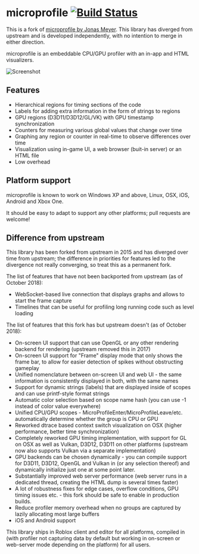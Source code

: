 # microprofile [![Build Status](https://travis-ci.org/zeux/microprofile.svg?branch=master)](https://travis-ci.org/zeux/microprofile)
This is a fork of [microprofile by Jonas Meyer](https://github.com/jonasmr/microprofile). This library has diverged from upstream and is developed independently, with no intention to merge in either direction.

microprofile is an embeddable CPU/GPU profiler with an in-app and HTML visualizers.

![Screenshot](https://pbs.twimg.com/media/BnvzublCEAA0Mqf.png:large)

## Features

* Hierarchical regions for timing sections of the code
* Labels for adding extra information in the form of strings to regions
* GPU regions (D3D11/D3D12/GL/VK) with GPU timestamp synchronization
* Counters for measuring various global values that change over time
* Graphing any region or counter in real-time to observe differences over time
* Visualization using in-game UI, a web browser (buit-in server) or an HTML file
* Low overhead

## Platform support

microprofile is known to work on Windows XP and above, Linux, OSX, iOS, Android and Xbox One.

It should be easy to adapt to support any other platforms; pull requests are welcome!

## Difference from upstream

This library has been forked from upstream in 2015 and has diverged over time from upstream; the difference in priorities for features led to the divergence not really converging, so treat this as a permanent fork.

The list of features that have not been backported from upstream (as of October 2018):

* WebSocket-based live connection that displays graphs and allows to start the frame capture
* Timelines that can be useful for profiling long running code such as level loading

The list of features that this fork has but upstream doesn't (as of October 2018):

* On-screen UI support that can use OpenGL or any other rendering backend for rendering (upstream removed this in 2017)
* On-screen UI support for "Frame" display mode that only shows the frame bar, to allow for easier detection of spikes without obstructing gameplay
* Unified nomenclature between on-screen UI and web UI - the same information is consistently displayed in both, with the same names
* Support for dynamic strings (labels) that are displayed inside of scopes and can use printf-style format strings
* Automatic color selection based on scope name hash (you can use -1 instead of color value everywhere)
* Unified CPU/GPU scopes - MicroProfileEnter/MicroProfileLeave/etc. automatically determine whether the group is CPU or GPU
* Reworked dtrace based context switch visualization on OSX (higher performance, better time synchronization)
* Completely reworked GPU timing implementation, with support for GL on OSX as well as Vulkan, D3D12, D3D11 on other platforms (upstream now also supports Vulkan via a separate implementation)
* GPU backends can be chosen dynamically - you can compile support for D3D11, D3D12, OpenGL and Vulkan in (or any selection thereof) and dynamically initialize just one at some point later.
* Substantially improved web server performance (web server runs in a dedicated thread, creating the HTML dump is several times faster)
* A lot of robustness fixes for edge cases, overflow conditions, GPU timing issues etc. - this fork should be safe to enable in production builds.
* Reduce profiler memory overhead when no groups are captured by lazily allocating most large buffers
* iOS and Android support

This library ships in Roblox client and editor for all platforms, compiled in (with profiler not capturing data by default but working in on-screen or web-server mode depending on the platform) for all users.
